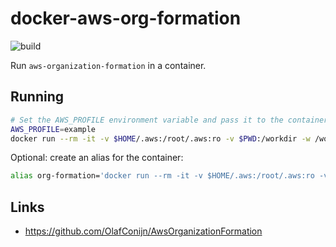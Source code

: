 # docker-aws-org-formation

![build](https://github.com/craighurley/docker-aws-org-formation/workflows/build/badge.svg)

Run `aws-organization-formation` in a container.

## Running

```sh
# Set the AWS_PROFILE environment variable and pass it to the container
AWS_PROFILE=example
docker run --rm -it -v $HOME/.aws:/root/.aws:ro -v $PWD:/workdir -w /workdir -e AWS_PROFILE craighurley/aws-org-formation
```

Optional: create an alias for the container:

```sh
alias org-formation='docker run --rm -it -v $HOME/.aws:/root/.aws:ro -v $PWD:/workdir -w /workdir -e AWS_PROFILE craighurley/aws-org-formation'
```

## Links

- <https://github.com/OlafConijn/AwsOrganizationFormation>
